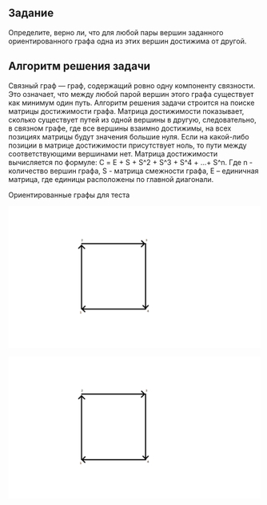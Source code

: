 ## Задание

Определите, верно ли, что для любой пары вершин заданного ориентированного графа одна из этих вершин достижима от другой.
	
## Алгоритм решения задачи

Связный граф — граф, содержащий ровно одну компоненту связности. Это означает, что между любой парой вершин этого графа существует как минимум один путь. Алгоритм решения задачи строится на поиске матрицы достижимости графа. Матрица достижимости показывает, сколько существует путей из одной вершины в другую, следовательно, в связном графе, где все вершины взаимно достижимы, на всех позициях матрицы будут значения большие нуля. Если на какой-либо позиции в матрице достижимости присутствует ноль, то пути между соответствующими вершинами нет. Матрица достижимости вычисляется по формуле: С = E + S + S^2  + S^3  + S^4  + ...+ S^n. Где n - количество вершин графа, S - матрица смежности графа, E – единичная матрица, где единицы расположены по главной диагонали.

Ориентированные графы для теста

![image](https://github.com/timi09/assets/blob/main/Algoritms/task7/1.png)

![image](https://github.com/timi09/assets/blob/main/Algoritms/task7/1.png)
